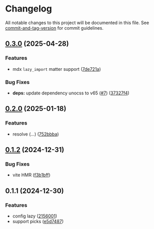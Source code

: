 # Changelog

All notable changes to this project will be documented in this file. See [commit-and-tag-version](https://github.com/absolute-version/commit-and-tag-version) for commit guidelines.

## [0.3.0](https://github.com/g-mero/vite-plugin-solid-pages/compare/v0.2.0...v0.3.0) (2025-04-28)


### Features

* mdx `lazy_import` matter support ([7de721a](https://github.com/g-mero/vite-plugin-solid-pages/commit/7de721a755125fab3ad4fa3607e22bed75449634))


### Bug Fixes

* **deps:** update dependency unocss to v65 ([#7](https://github.com/g-mero/vite-plugin-solid-pages/issues/7)) ([37327f4](https://github.com/g-mero/vite-plugin-solid-pages/commit/37327f4a83b4c8be16ddfd2e743f85fd32c4b83c))

## [0.2.0](https://github.com/g-mero/vite-plugin-solid-pages/compare/v0.1.2...v0.2.0) (2025-01-18)


### Features

* resolve (...) ([752bbba](https://github.com/g-mero/vite-plugin-solid-pages/commit/752bbbafffe599f354427a3466f24b6447fe7a31))

## [0.1.2](https://github.com/g-mero/vite-plugin-solid-pages/compare/v0.1.1...v0.1.2) (2024-12-31)


### Bug Fixes

* vite HMR ([f3b1bff](https://github.com/g-mero/vite-plugin-solid-pages/commit/f3b1bff29724c9bc2b56ef2b150638b75158781a))

## 0.1.1 (2024-12-30)


### Features

* config lazy ([2156001](https://github.com/g-mero/vite-plugin-solid-pages/commit/215600115c0d1e2408209c2056db76670ff77be6))
* support picks ([e5d7487](https://github.com/g-mero/vite-plugin-solid-pages/commit/e5d74875f3aa4ba9d3a37c9f3820945bd043becf))
